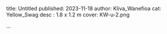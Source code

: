 title: Untitled
published: 2023-11-18
author:  Kliva_Wanefioa
cat: Yellow_Swag
desc : 1.8 x 1.2 m
cover: KW-u-2.png

...






